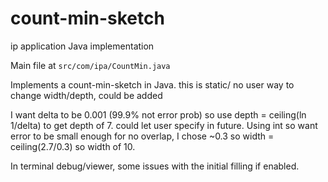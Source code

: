 # count-min-sketch
ip application Java implementation

Main file at `src/com/ipa/CountMin.java`

Implements a count-min-sketch in Java. this is static/ no user way to change width/depth, could be added

I want delta to be 0.001 (99.9% not error prob) so use depth = ceiling(ln 1/delta) to get depth of 7. 
could let user specify in future.
Using int so want error to be small enough for no overlap, I chose ~0.3 so width = ceiling(2.7/0.3) so width of 10.

In terminal debug/viewer, some issues with the initial filling if enabled.
